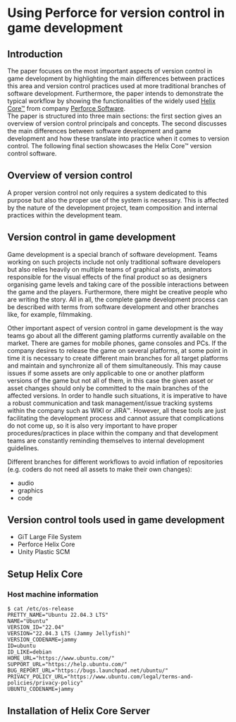 # Using Perforce for version control in game development

## Introduction
The paper focuses on the most important aspects of version control in game development by highlighting the main differences between practices this area and version control practices used at more traditional branches of software development. Furthermore, the paper intends to demonstrate the typical workflow by showing the functionalities of the widely used [Helix Core&trade;](https://www.perforce.com/products/helix-core) from company [Perforce Software](https://www.perforce.com/).  
The paper is structured into three main sections: the first section gives an overview of version control principals and
concepts. The second discusses the main differences between software development and game development and how these translate into practice when it comes to version control.
The following final section showcases the Helix Core&trade; version control software.

## Overview of version control
A proper version control not only requires a system dedicated to this purpose but also the proper use of the system is 
necessary. This is affected by the nature of the development project, team composition and internal practices within the 
development team.

## Version control in game development
Game development is a special branch of software development. Teams working on such projects include not only traditional software developers but also relies heavily on multiple teams of graphical artists, animators responsible for the visual effects of the final product so as designers organising game levels and taking care of the possible interactions
between the game and the players. Furthermore, there might be creative people who are writing the story. All in all, the
complete game development process can be described with terms from software development and other branches like, for example, filmmaking.  

Other important aspect of version control in game development is the way teams go about all the different gaming platforms
currently available on the market. There are games for mobile phones, game consoles and PCs. If the company desires to release the game on several platforms, at some point in time it is necessary to create different main branches for all 
target platforms and maintain and synchronize all of them simultaneously. This may cause issues if some assets are only
applicable to one or another platform versions of the game but not all of them, in this case the given asset or asset changes should only be committed to the main branches of the affected versions. In order to handle such situations, it is imperative to have a robust communication and task management/issue tracking systems within the company such as WIKI or JIRA&trade;. However, all these tools are just facilitating the development process and cannot assure that complications do not come up, so it is also very important to have proper procedures/practices in place within the company and that development teams are constantly reminding themselves to internal development guidelines.

Different branches for different workflows to avoid inflation of repositories (e.g. coders do not need all assets to make their own changes):
* audio
* graphics
* code

## Version control tools used in game development
* GiT Large File System
* Perforce Helix Core
* Unity Plastic SCM

## Setup Helix Core
### Host machine information
```
$ cat /etc/os-release
PRETTY_NAME="Ubuntu 22.04.3 LTS"
NAME="Ubuntu"
VERSION_ID="22.04"
VERSION="22.04.3 LTS (Jammy Jellyfish)"
VERSION_CODENAME=jammy
ID=ubuntu
ID_LIKE=debian
HOME_URL="https://www.ubuntu.com/"
SUPPORT_URL="https://help.ubuntu.com/"
BUG_REPORT_URL="https://bugs.launchpad.net/ubuntu/"
PRIVACY_POLICY_URL="https://www.ubuntu.com/legal/terms-and-policies/privacy-policy"
UBUNTU_CODENAME=jammy
```
## Installation of Helix Core Server